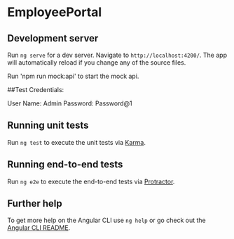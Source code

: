 # EmployeePortal

## Development server

Run `ng serve` for a dev server. Navigate to `http://localhost:4200/`. The app will automatically reload if you change any of the source files.

Run 'npm run mock:api' to start the mock api.

##Test Credentials:

User Name: Admin
Password: Password@1

## Running unit tests

Run `ng test` to execute the unit tests via [Karma](https://karma-runner.github.io).

## Running end-to-end tests

Run `ng e2e` to execute the end-to-end tests via [Protractor](http://www.protractortest.org/).

## Further help

To get more help on the Angular CLI use `ng help` or go check out the [Angular CLI README](https://github.com/angular/angular-cli/blob/master/README.md).
